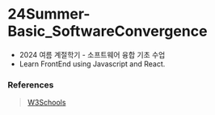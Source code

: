 # 24Summer-Basic_SoftwareConvergence
- 2024 여름 계절학기 - 소프트웨어 융합 기초 수업
- Learn FrontEnd using Javascript and React.

### References

> [W3Schools](https://www.w3schools.com/)
